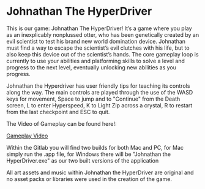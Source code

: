 ﻿# Johnathan The HyperDriver

This is our game: Johnathan The HyperDriver! It’s a game where you play as an inexplicably nonplussed otter, who has been genetically created by an evil scientist to test his brand new world domination device. Johnathan must find a way to escape the scientist’s evil clutches with his life, but to also keep this device out of the scientist’s hands. The core gameplay loop is currently to use your abilities and platforming skills to solve a level and progress to the next level, eventually unlocking new abilities as you progress. </br>

Johnathan the Hyperdriver has user friendly tips for teaching its controls along the way. The main controls are played through the use of the WASD keys for movement, Space to jump and to "Continue" from the Death screen, L to enter Hyperspeed, K to Light Zip across a crystal, R to restart from the last checkpoint and ESC to quit. </br>

The Video of Gameplay can be found here!: </br>

[Gameplay Video](https://gitlab.ecs.vuw.ac.nz/comp313-2019-a3/t1/johnathan-the-hyperdriver---project-3/blob/master/JohnathanTheHyperDriverVideo.mp4 "Gameplay Video") </br>

Within the Gitlab you will find two builds for both Mac and PC, for Mac simply run the .app file, for Windows there will be "Johnathan the HyperDriver.exe" as our two built versions of the application </br>

All art assets and music within Johnathan the HyperDriver are original and no asset packs or libraries were used in the creation of the game. </br>